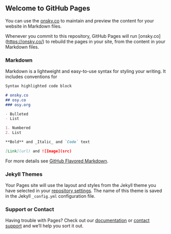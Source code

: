 ## Welcome to GitHub Pages

You can use the [onsky.co](https://github.com/ON-SKY/onsky.co/edit/main/README.md) to maintain and preview the content for your website in Markdown files.

Whenever you commit to this repository, GitHub Pages will run [onsky.co] (https://onsky.co/) to rebuild the pages in your site, from the content in your Markdown files.

### Markdown

Markdown is a lightweight and easy-to-use syntax for styling your writing. It includes conventions for

```markdown
Syntax highlighted code block

# onsky.co
## osy.co
### osy.org

- Bulleted
- List

1. Numbered
2. List

**Bold** and _Italic_ and `Code` text

[Link](url) and ![Image](src)
```

For more details see [GitHub Flavored Markdown](https://guides.github.com/features/mastering-markdown/).

### Jekyll Themes

Your Pages site will use the layout and styles from the Jekyll theme you have selected in your [repository settings](https://github.com/ON-SKY/onsky.co/settings). The name of this theme is saved in the Jekyll `_config.yml` configuration file.

### Support or Contact

Having trouble with Pages? Check out our [documentation](https://docs.github.com/categories/github-pages-basics/) or [contact support](https://github.com/contact) and we’ll help you sort it out.
